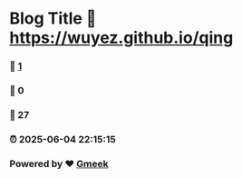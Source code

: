 # Blog Title :link: https://wuyez.github.io/qing 
### :page_facing_up: [1](https://wuyez.github.io/qing/tag.html) 
### :speech_balloon: 0 
### :hibiscus: 27 
### :alarm_clock: 2025-06-04 22:15:15 
### Powered by :heart: [Gmeek](https://github.com/Meekdai/Gmeek)
